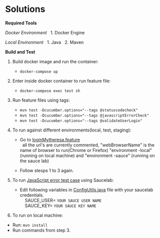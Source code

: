 
# Solutions

**Required Tools**

*Docker Environment*
&nbsp; 1. Docker Engine

*Local Environment*
&nbsp; 1. Java
&nbsp; 2. Maven

**Build and Test**

1. Build docker image and run the container:
    - `docker-compose up `
2. Enter inside docker container to run feature file:
    - `docker-compose exec test sh`
3. Run feature files using tags: 
    - `mvn test -Dcucumber.options="--tags @statuscodecheck"`
    - `mvn test -Dcucumber.options="--tags @javascriptErrorCheck"`
    - `mvn test -Dcucumber.options="--tags @validateUserLogin"`
4. To run against different environments(local, test, staging):

    - Go to [loginMytheresa.feature](https://github.com/xsrijan/mythresaDemo/blob/main/src/test/resources/features/VerifyLogin.feature)  <br />
    &nbsp;  all the url's are currently commented, "webBrowserName" is the name of browser to run(Chrome or Firefox)  "environment -local" (running on local machine) and "environment -sauce" (running on the sauce lab)<br />
      
    - Follow stesps 1 to 3 again. 
5. To run [JavaScript error test case](https://github.com/xsrijan/mythresaDemo/blob/main/src/test/resources/features/jserror.feature) using Saucelab:

    - Edit following variables in [ConfigUtils.java](https://github.com/xsrijan/mythresaDemo/blob/main/src/test/java/com/utils/ConfigUtils.java) file with your saucelab credentials. <br />
        &nbsp; &nbsp; SAUCE_USER= `YOUR SAUCE USER NAME`<br />
        &nbsp; &nbsp; SAUCE_KEY= `YOUR SAUCE KEY NAME`
        
6. To run on local machine: 
  - Run: `mvn install`
  - Run commands from step 3. 
   
         

